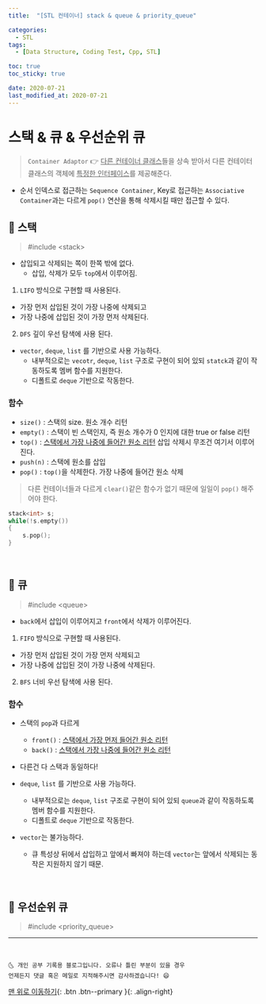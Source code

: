 ```yaml
---
title:  "[STL 컨테이너] stack & queue & priority_queue" 

categories:
  - STL
tags:
  - [Data Structure, Coding Test, Cpp, STL]

toc: true
toc_sticky: true

date: 2020-07-21
last_modified_at: 2020-07-21
---
```


# 스택 & 큐 & 우선순위 큐

> `Container Adaptor` 👉 <u>다른 컨테이너 클래스</u>들을 상속 받아서 다른 컨테이터 클래스의 객체에 <u>특정한 인터페이스</u>를 제공해준다.

- 순서 인덱스로 접근하는 `Sequence Container`, Key로 접근하는 `Associative Container`과는 다르게 `pop()` 연산을 통해 삭제시킬 때만 접근할 수 있다.

## 🔔 스택

> #include \<stack>

- 삽입되고 삭제되는 쪽이 한쪽 밖에 없다.
  - 삽입, 삭제가 모두 `top`에서 이루어짐.

1. `LIFO` 방식으로 구현할 때 사용된다.
  - 가장 먼저 삽입된 것이 가장 나중에 삭제되고 
  - 가장 나중에 삽입된 것이 가장 먼저 삭제된다.
2. `DFS` 깊이 우선 탐색에 사용 된다.

- `vector`, `deque`, `list` 를 기반으로 사용 가능하다.
  - 내부적으로는 `vecotr`, `deque`, `list` 구조로 구현이 되어 있되 `statck`과 같이 작동하도록 멤버 함수를 지원한다.
  - 디폴트로 `deque` 기반으로 작동한다.

### 함수 

- `size()` : 스택의 size. 원소 개수 리턴
- `empty()` : 스택이 빈 스택인지, 즉 원소 개수가 0 인지에 대한 true or false 리턴
- `top()` : <u>스택에서 가장 나중에 들어간 원소 리턴</u> 삽입 삭제시 무조건 여기서 이루어진다.
- `push(n)` : 스택에 원소를 삽입
- `pop()` : `top()`을 삭제한다. 가장 나중에 들어간 원소 삭제

> 다른 컨테이너들과 다르게 `clear()`같은 함수가 없기 때문에 일일이 `pop()` 해주어야 한다. 

```cpp
stack<int> s;
while(!s.empty())
{
    s.pop();
}
```

<br>

## 🔔 큐

> #include \<queue>

- `back`에서 삽입이 이루어지고 `front`에서 삭제가 이루어진다.

1. `FIFO` 방식으로 구현할 때 사용된다.
  - 가장 먼저 삽입된 것이 가장 먼저 삭제되고 
  - 가장 나중에 삽입된 것이 가장 나중에 삭제된다.
2. `BFS` 너비 우선 탐색에 사용 된다.

### 함수 

- 스택의 `pop`과 다르게
  - `front()` : <u>스택에서 가장 먼저 들어간 원소 리턴</u>
  - `back()` : <u>스택에서 가장 나중에 들어간 원소 리턴</u>
- 다른건 다 스택과 동일하다!

- `deque`, `list` 를 기반으로 사용 가능하다.
  - 내부적으로는 `deque`, `list` 구조로 구현이 되어 있되 `queue`과 같이 작동하도록 멤버 함수를 지원한다.
  - 디폴트로 `deque` 기반으로 작동한다.
- `vector`는 불가능하다.
  - 큐 특성상 뒤에서 삽입하고 앞에서 빠져야 하는데 `vector`는 앞에서 삭제되는 동작은 지원하지 않기 때문.

<br>

## 🔔 우선순위 큐

> #include \<priority_queue>

***
<br>

    🌜 개인 공부 기록용 블로그입니다. 오류나 틀린 부분이 있을 경우 
    언제든지 댓글 혹은 메일로 지적해주시면 감사하겠습니다! 😄

[맨 위로 이동하기](#){: .btn .btn--primary }{: .align-right}